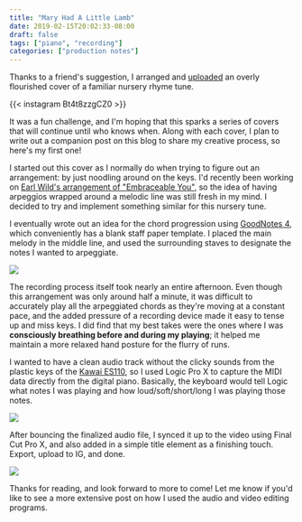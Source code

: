 ```yaml
---
title: "Mary Had A Little Lamb"
date: 2019-02-15T20:02:33-08:00
draft: false
tags: ["piano", "recording"]
categories: ["production notes"]
---
```


Thanks to a friend's suggestion, I arranged and [uploaded](https://www.instagram.com/p/Bt4t8zzgCZ0/) an overly flourished cover of a familiar nursery rhyme tune. 

{{< instagram Bt4t8zzgCZ0 >}}

It was a fun challenge, and I'm hoping that this sparks a series of covers that will continue until who knows when. Along with each cover, I plan to write out a companion post on this blog to share my creative process, so here's my first one!

I started out this cover as I normally do when trying to figure out an arrangement: by just noodling around on the keys. I'd recently been working on [Earl Wild's arrangement of "Embraceable You"](https://music.youtube.com/watch?v=Bg8eGmzNX6s&feature=share), so the idea of having arpeggios wrapped around a melodic line was still fresh in my mind. I decided to try and implement something similar for this nursery tune.  

I eventually wrote out an idea for the chord progression using [GoodNotes 4](https://itunes.apple.com/us/app/goodnotes-4/id778658393), which conveniently has a blank staff paper template. I placed the main melody in the middle line, and used the surrounding staves to designate the notes I wanted to arpeggiate. 

![](/img/piano-covers-2_orig.jpg)

The recording process itself took nearly an entire afternoon. Even though this arrangement was only around half a minute, it was difficult to accurately play all the arpeggiated chords as they're moving at a constant pace, and the added pressure of a recording device made it easy to tense up and miss keys. I did find that my best takes were the ones where I was **consciously breathing before and during my playing**; it helped me maintain a more relaxed hand posture for the flurry of runs.

I wanted to have a clean audio track without the clicky sounds from the plastic keys of the [Kawai ES110](https://amzn.to/2X7CrYL), so I used Logic Pro X to capture the MIDI data directly from the digital piano. Basically, the keyboard would tell Logic what notes I was playing and how loud/soft/short/long I was playing those notes.

![](/img/screen-shot-2019-02-15-at-12-54-53-pm_orig.png)

After bouncing the finalized audio file, I synced it up to the video using Final Cut Pro X, and also added in a simple title element as a finishing touch. Export, upload to IG, and done.

![](/img/screen-shot-2019-02-15-at-12-56-47-pm_orig.png)

Thanks for reading, and look forward to more to come! Let me know if you'd like to see a more extensive post on how I used the audio and video editing programs.